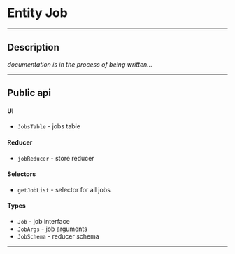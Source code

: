 # Entity Job

---

## Description

_documentation is in the process of being written..._

---

## Public api

#### UI

- `JobsTable` - jobs table

#### Reducer

- `jobReducer` - store reducer

#### Selectors

- `getJobList` - selector for all jobs

#### Types

- `Job` - job interface
- `JobArgs` - job arguments
- `JobSchema` - reducer schema

---
